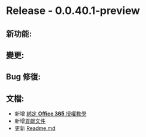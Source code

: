 # Release - 0.0.40.1-preview

## 新功能:

## 變更:

## Bug 修復:

## 文檔:
- 新增 [綁定 **Office 365** 授權教學](../Docs/Bind.md)
- 新增[貢獻文件](../Docs/Contributing.md)
- 更新 [Readme.md](../Readme.md)
